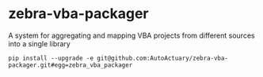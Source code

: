 # zebra-vba-packager
A system for aggregating and mapping VBA projects from different sources into a single library

    pip install --upgrade -e git@github.com:AutoActuary/zebra-vba-packager.git#egg=zebra_vba_packager
